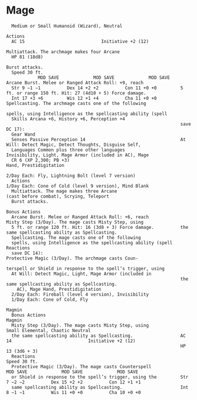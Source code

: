 # Mage

      Medium or Small Humanoid (Wizard), Neutral
                                                                      Actions
      AC 15                             Initiative +2 (12)
                                                                      Multiattack. The archmage makes four Arcane
      HP 81 (18d8)
                                                                      Burst attacks.
      Speed 30 ft.
                MOD SAVE             MOD SAVE             MOD SAVE    Arcane Burst. Melee or Ranged Attack Roll: +9, reach
      Str 9 −1 −1          Dex 14 +2 +2          Con 11 +0 +0         5 ft. or range 150 ft. Hit: 27 (4d10 + 5) Force damage.
      Int 17 +3 +6         Wis 12 +1 +4          Cha 11 +0 +0         Spellcasting. The archmage casts one of the following
                                                                      spells, using Intelligence as the spellcasting ability (spell
      Skills Arcana +6, History +6, Perception +4
                                                                      save DC 17):
      Gear Wand
      Senses Passive Perception 14                                    At Will: Detect Magic, Detect Thoughts, Disguise Self,
      Languages Common plus three other languages                       Invisibility, Light, Mage Armor (included in AC), Mage
      CR 6 (XP 2,300; PB +3)                                            Hand, Prestidigitation
                                                                      2/Day Each: Fly, Lightning Bolt (level 7 version)
      Actions                                                         1/Day Each: Cone of Cold (level 9 version), Mind Blank
      Multiattack. The mage makes three Arcane                          (cast before combat), Scrying, Teleport
      Burst attacks.
                                                                      Bonus Actions
      Arcane Burst. Melee or Ranged Attack Roll: +6, reach            Misty Step (3/Day). The mage casts Misty Step, using
      5 ft. or range 120 ft. Hit: 16 (3d8 + 3) Force damage.          the same spellcasting ability as Spellcasting.
      Spellcasting. The mage casts one of the following
      spells, using Intelligence as the spellcasting ability (spell   Reactions
      save DC 14):                                                    Protective Magic (3/Day). The archmage casts Coun-
                                                                      terspell or Shield in response to the spell’s trigger, using
      At Will: Detect Magic, Light, Mage Armor (included in
                                                                      the same spellcasting ability as Spellcasting.
        AC), Mage Hand, Prestidigitation
      2/Day Each: Fireball (level 4 version), Invisibility
      1/Day Each: Cone of Cold, Fly
                                                                      Magmin
      Bonus Actions                                                   Magmin
      Misty Step (3/Day). The mage casts Misty Step, using            Small Elemental, Chaotic Neutral
      the same spellcasting ability as Spellcasting.                  AC 14                             Initiative +2 (12)
                                                                      HP 13 (3d6 + 3)
      Reactions                                                       Speed 30 ft.
      Protective Magic (3/Day). The mage casts Counterspell                     MOD SAVE             MOD SAVE             MOD SAVE
      or Shield in response to the spell’s trigger, using the         Str 7 −2 −2          Dex 15 +2 +2          Con 12 +1 +1
      same spellcasting ability as Spellcasting.                      Int 8 −1 −1          Wis 11 +0 +0          Cha 10 +0 +0

